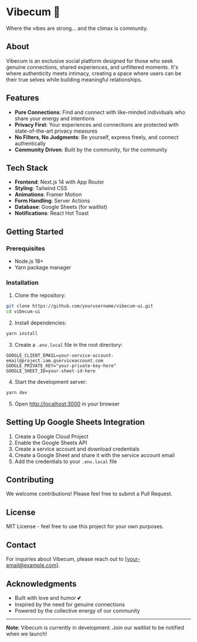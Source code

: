 # Vibecum 🌟

Where the vibes are strong... and the climax is community.

## About

Vibecum is an exclusive social platform designed for those who seek genuine connections, shared experiences, and unfiltered moments. It's where authenticity meets intimacy, creating a space where users can be their true selves while building meaningful relationships.

## Features

- **Pure Connections**: Find and connect with like-minded individuals who share your energy and intentions
- **Privacy First**: Your experiences and connections are protected with state-of-the-art privacy measures
- **No Filters, No Judgments**: Be yourself, express freely, and connect authentically
- **Community Driven**: Built by the community, for the community

## Tech Stack

- **Frontend**: Next.js 14 with App Router
- **Styling**: Tailwind CSS
- **Animations**: Framer Motion
- **Form Handling**: Server Actions
- **Database**: Google Sheets (for waitlist)
- **Notifications**: React Hot Toast

## Getting Started

### Prerequisites

- Node.js 18+ 
- Yarn package manager

### Installation

1. Clone the repository:
```bash
git clone https://github.com/yourusername/vibecum-ui.git
cd vibecum-ui
```

2. Install dependencies:
```bash
yarn install
```

3. Create a `.env.local` file in the root directory:
```env
GOOGLE_CLIENT_EMAIL=your-service-account-email@project.iam.gserviceaccount.com
GOOGLE_PRIVATE_KEY="your-private-key-here"
GOOGLE_SHEET_ID=your-sheet-id-here
```

4. Start the development server:
```bash
yarn dev
```

5. Open [http://localhost:3000](http://localhost:3000) in your browser

## Setting Up Google Sheets Integration

1. Create a Google Cloud Project
2. Enable the Google Sheets API
3. Create a service account and download credentials
4. Create a Google Sheet and share it with the service account email
5. Add the credentials to your `.env.local` file

## Contributing

We welcome contributions! Please feel free to submit a Pull Request.

## License

MIT License - feel free to use this project for your own purposes.

## Contact

For inquiries about Vibecum, please reach out to [your-email@example.com].

## Acknowledgments

- Built with love and humor 💕
- Inspired by the need for genuine connections
- Powered by the collective energy of our community

---

**Note**: Vibecum is currently in development. Join our waitlist to be notified when we launch!
